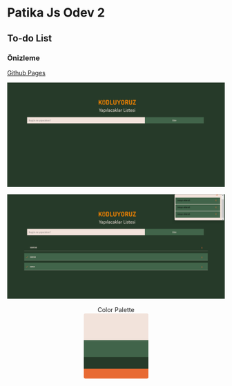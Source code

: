 # Patika Js Odev 2

## To-do List

### Önizleme

[Github Pages](https://miknick.github.io/todoList/)

![önizleme](/images/Screenshot%202023-09-27%20at%2019-23-34%20Title.png)

![önizleme2](images/Screenshot%202023-09-27%20at%2019-25-42%20Title.png)

<div align="center">
<a src="https://colorhunt.co/palette/f2e3db41644a263a29e86a33">Color Palette</a>
<br>
<img src="/images/colorPalette.png" width="150px" >
</div>
